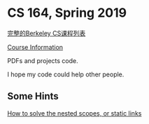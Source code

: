 # CS 164, Spring 2019

[完整的Berkeley CS课程列表](https://www2.eecs.berkeley.edu/Courses/CS/)


[Course Information](http://www-inst.eecs.berkeley.edu/~cs164/sp19/)

PDFs and projects code.

I hope my code could help other people.

## Some Hints

[How to solve the nested scopes, or static links](https://www.cs.nmsu.edu/~rth/cs/cs471/f00/ARIs.html)
